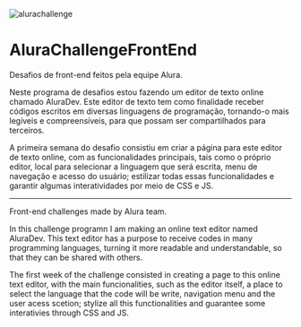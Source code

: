  ![alurachallenge](https://user-images.githubusercontent.com/69763783/120212434-5ebe7880-c208-11eb-8674-279aa61f3e74.png)
  
# AluraChallengeFrontEnd

Desafios de front-end feitos pela equipe Alura.

Neste programa de desafios estou fazendo um editor de texto online chamado AluraDev. Este editor de texto tem como finalidade receber códigos escritos em diversas linguagens de programação, tornando-o mais legíveis e compreensíveis, para que possam ser compartilhados para terceiros.

A primeira semana do desafio consistiu em criar a página para este editor de texto online, com as funcionalidades principais, tais como o próprio editor, local para selecionar a linguagem que será escrita, menu de navegação e acesso do usuário; estilizar todas essas funcionalidades e garantir algumas interatividades por meio de CSS e JS.

---

Front-end challenges made by Alura team.

In this challenge programn I am making an online text editor named AluraDev. This text editor has a purpose to receive codes in many programming languages, turning it more readable and understandable, so that they can be shared with others.

The first week of the challenge consisted in creating a page to this online text editor, with the main funcionalities, such as the editor itself, a place to select the language that the code will be write, navigation menu and the user acess scetion; stylize all this functionalities and guarantee some interativies through CSS and JS.
